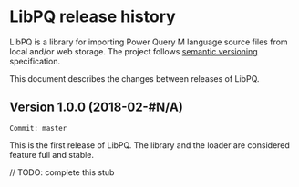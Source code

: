 # LibPQ release history

LibPQ is a library for importing Power Query M language source files from local
and/or web storage. The project follows [semantic versioning](https://semver.org/)
specification.

This document describes the changes between releases of LibPQ.

<!--
## Unreleased changes (currently in git `master`)
-->

## Version 1.0.0 (2018-02-#N/A)

`Commit: master`

This is the first release of LibPQ. The library and the loader are considered
feature full and stable.

// TODO: complete this stub
